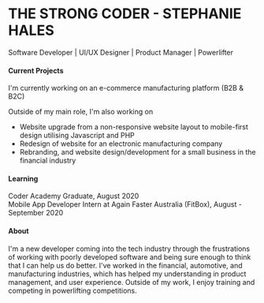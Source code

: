 
# THE STRONG CODER - STEPHANIE HALES

Software Developer  |  UI/UX Designer  | Product Manager | Powerlifter 

#### Current Projects
I'm currently working on an e-commerce manufacturing platform (B2B & B2C) 

Outside of my main role, I'm also working on 

- Website upgrade from a non-responsive website layout to mobile-first design utilising Javascript and PHP 
- Redesign of website for an electronic manufacturing company
- Rebranding, and website design/development for a small business in the financial industry 

#### Learning
Coder Academy Graduate, August 2020
<br>
Mobile App Developer Intern at Again Faster Australia (FitBox), August - September 2020
<br> 

#### About
I'm a new developer coming into the tech industry through the frustrations of working with poorly developed software and being sure enough to think that I can help us do better. I've worked in the financial, automotive, and manufacturing industries, which has helped my understanding in product management, and user experience. Outside of my work, I enjoy training and competing in powerlifting competitions. 
